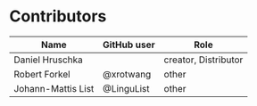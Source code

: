# Contributors

Name | GitHub user | Role
 --- | --- | --- 
Daniel Hruschka | | creator, Distributor
Robert Forkel | @xrotwang | other
Johann-Mattis List | @LinguList | other

